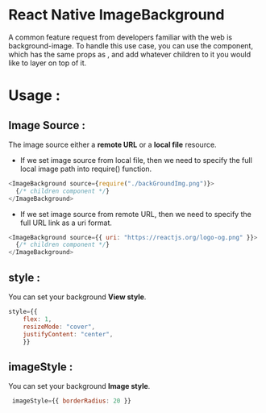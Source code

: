 # React Native ImageBackground

A common feature request from developers familiar with the web is background-image. To handle this use case, you can use the <ImageBackground> component, which has the same props as <Image>, and add whatever children to it you would like to layer on top of it.

# Usage :

## Image Source :

The image source either a <b>remote URL</b> or a <b>local file</b> resource.

- If we set image source from local file, then we need to specify the full local image path into require() function.

```js
<ImageBackground source={require("./backGroundImg.png")}>
  {/* children component */}
</ImageBackground>
```

- If we set image source from remote URL, then we need to specify the full URL link as a uri format.

```js
<ImageBackground source={{ uri: "https://reactjs.org/logo-og.png" }}>
  {/* children component */}
</ImageBackground>
```

## style :

You can set your background <b>View style</b>.

```js
style={{
    flex: 1,
    resizeMode: "cover",
    justifyContent: "center",
    }}
```

## imageStyle :

You can set your background <b>Image style</b>.

```js
 imageStyle={{ borderRadius: 20 }}
```

